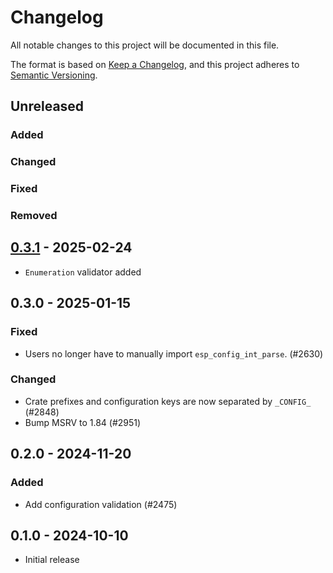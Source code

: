 # Changelog

All notable changes to this project will be documented in this file.

The format is based on [Keep a Changelog](https://keepachangelog.com/en/1.1.0/),
and this project adheres to [Semantic Versioning](https://semver.org/spec/v2.0.0.html).

## Unreleased

### Added

### Changed

### Fixed

### Removed

## [0.3.1] - 2025-02-24

- `Enumeration` validator added

## 0.3.0 - 2025-01-15

### Fixed

- Users no longer have to manually import `esp_config_int_parse`. (#2630)

### Changed

- Crate prefixes and configuration keys are now separated by `_CONFIG_` (#2848)
- Bump MSRV to 1.84 (#2951)

## 0.2.0 - 2024-11-20

### Added

- Add configuration validation (#2475)

## 0.1.0 - 2024-10-10

- Initial release

[0.3.1]: https://github.com/esp-rs/esp-hal/releases/tag/esp-config-v0.3.1
